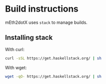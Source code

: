 # Build instructions
mEth2dotX uses ```stack``` to manage builds.
## Installing stack 
With curl:

```bash
curl -sSL https://get.haskellstack.org/ | sh
```

With wget:

```bash
wget -qO- https://get.haskellstack.org/ | sh
```

